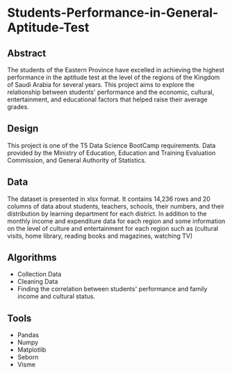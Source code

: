 # Students-Performance-in-General-Aptitude-Test
Abstract
---
The students of the Eastern Province have excelled in achieving the highest performance in the aptitude test at the level of the regions of the Kingdom of Saudi Arabia for several years. This project aims to explore the relationship between students' performance and the economic, cultural, entertainment, and educational factors that helped raise their average grades.

Design
---
This project is one of the T5 Data Science BootCamp requirements. Data provided by the Ministry of Education, Education and Training Evaluation Commission, and General Authority of Statistics. 

Data
---
The dataset is presented in xlsx format. It contains 14,236 rows and 20 columns of data about students, teachers, schools, their numbers, and their distribution by learning department for each district. In addition to the monthly income and expenditure data for each region and some information on the level of culture and entertainment for each region such as (cultural visits, home library, reading books and magazines, watching TV)

Algorithms
---
- Collection Data 
- Cleaning Data 
- Finding the correlation between students' performance and family income and cultural status. 

Tools
---
- Pandas
- Numpy 
- Matplotlib 
- Seborn 
- Visme
